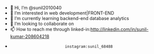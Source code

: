 - 👋 Hi, I’m @sunil2010040
- 👀 I’m interested in web development|FRONT-END
- 🌱 I’m currently learning backend-end database analytics
- 💞️ I’m looking to collaborate on 
- 📫 How to reach me through linked-in:http://linkedin.com/in/sunil-kumar-208604218
-                             instagram:sunil_68488

<!---
sunil2010040/sunil2010040 is a ✨ special ✨ repository because its `README.md` (this file) appears on your GitHub profile.
You can click the Preview link to take a look at your changes.
--->
